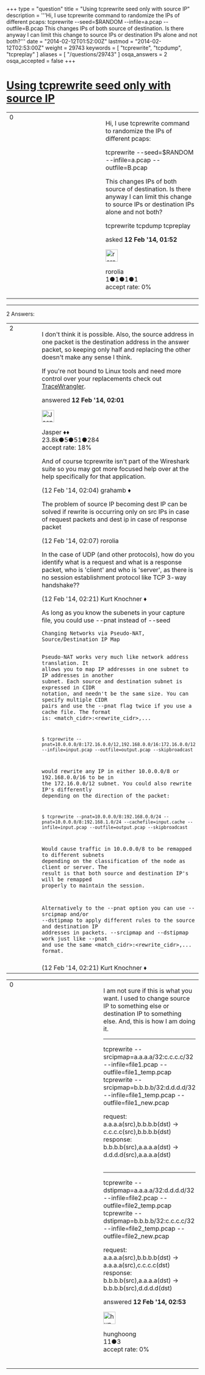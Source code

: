 +++
type = "question"
title = "Using tcprewrite seed only with source IP"
description = '''Hi, I use tcprewrite command to randomize the IPs of different pcaps: tcprewrite --seed=$RANDOM --infile=a.pcap --outfile=B.pcap This changes IPs of both source of destination. Is there anyway I can limit this change to source IPs or destination IPs alone and not both?'''
date = "2014-02-12T01:52:00Z"
lastmod = "2014-02-12T02:53:00Z"
weight = 29743
keywords = [ "tcprewrite", "tcpdump", "tcpreplay" ]
aliases = [ "/questions/29743" ]
osqa_answers = 2
osqa_accepted = false
+++

<div class="headNormal">

# [Using tcprewrite seed only with source IP](/questions/29743/using-tcprewrite-seed-only-with-source-ip)

</div>

<div id="main-body">

<div id="askform">

<table id="question-table" style="width:100%;"><colgroup><col style="width: 50%" /><col style="width: 50%" /></colgroup><tbody><tr class="odd"><td style="width: 30px; vertical-align: top"><div class="vote-buttons"><span id="post-29743-upvote" class="ajax-command post-vote up" rel="nofollow" title="I like this post (click again to cancel)"> </span><div id="post-29743-score" class="post-score" title="current number of votes">0</div><span id="post-29743-downvote" class="ajax-command post-vote down" rel="nofollow" title="I dont like this post (click again to cancel)"> </span> <span id="favorite-mark" class="ajax-command favorite-mark" rel="nofollow" title="mark/unmark this question as favorite (click again to cancel)"> </span><div id="favorite-count" class="favorite-count"></div></div></td><td><div id="item-right"><div class="question-body"><p>Hi, I use tcprewrite command to randomize the IPs of different pcaps:</p><p>tcprewrite --seed=$RANDOM --infile=a.pcap --outfile=B.pcap</p><p>This changes IPs of both source of destination. Is there anyway I can limit this change to source IPs or destination IPs alone and not both?</p></div><div id="question-tags" class="tags-container tags"><span class="post-tag tag-link-tcprewrite" rel="tag" title="see questions tagged &#39;tcprewrite&#39;">tcprewrite</span> <span class="post-tag tag-link-tcpdump" rel="tag" title="see questions tagged &#39;tcpdump&#39;">tcpdump</span> <span class="post-tag tag-link-tcpreplay" rel="tag" title="see questions tagged &#39;tcpreplay&#39;">tcpreplay</span></div><div id="question-controls" class="post-controls"></div><div class="post-update-info-container"><div class="post-update-info post-update-info-user"><p>asked <strong>12 Feb '14, 01:52</strong></p><img src="https://secure.gravatar.com/avatar/7de50997071624d6dc5a409a0386b2ef?s=32&amp;d=identicon&amp;r=g" class="gravatar" width="32" height="32" alt="rorolia&#39;s gravatar image" /><p><span>rorolia</span><br />
<span class="score" title="1 reputation points">1</span><span title="1 badges"><span class="badge1">●</span><span class="badgecount">1</span></span><span title="1 badges"><span class="silver">●</span><span class="badgecount">1</span></span><span title="1 badges"><span class="bronze">●</span><span class="badgecount">1</span></span><br />
<span class="accept_rate" title="Rate of the user&#39;s accepted answers">accept rate:</span> <span title="rorolia has no accepted answers">0%</span></p></div></div><div id="comments-container-29743" class="comments-container"></div><div id="comment-tools-29743" class="comment-tools"></div><div class="clear"></div><div id="comment-29743-form-container" class="comment-form-container"></div><div class="clear"></div></div></td></tr></tbody></table>

------------------------------------------------------------------------

<div class="tabBar">

<span id="sort-top"></span>

<div class="headQuestions">

2 Answers:

</div>

</div>

<span id="29744"></span>

<div id="answer-container-29744" class="answer">

<table style="width:100%;"><colgroup><col style="width: 50%" /><col style="width: 50%" /></colgroup><tbody><tr class="odd"><td style="width: 30px; vertical-align: top"><div class="vote-buttons"><span id="post-29744-upvote" class="ajax-command post-vote up" rel="nofollow" title="I like this post (click again to cancel)"> </span><div id="post-29744-score" class="post-score" title="current number of votes">2</div><span id="post-29744-downvote" class="ajax-command post-vote down" rel="nofollow" title="I dont like this post (click again to cancel)"> </span></div></td><td><div class="item-right"><div class="answer-body"><p>I don't think it is possible. Also, the source address in one packet is the destination address in the answer packet, so keeping only half and replacing the other doesn't make any sense I think.</p><p>If you're not bound to Linux tools and need more control over your replacements check out <a href="http://www.tracewrangler.com">TraceWrangler</a>.</p></div><div class="answer-controls post-controls"></div><div class="post-update-info-container"><div class="post-update-info post-update-info-user"><p>answered <strong>12 Feb '14, 02:01</strong></p><img src="https://secure.gravatar.com/avatar/c578ba2967741f25aebd6afef702f432?s=32&amp;d=identicon&amp;r=g" class="gravatar" width="32" height="32" alt="Jasper&#39;s gravatar image" /><p><span>Jasper ♦♦</span><br />
<span class="score" title="23806 reputation points"><span>23.8k</span></span><span title="5 badges"><span class="badge1">●</span><span class="badgecount">5</span></span><span title="51 badges"><span class="silver">●</span><span class="badgecount">51</span></span><span title="284 badges"><span class="bronze">●</span><span class="badgecount">284</span></span><br />
<span class="accept_rate" title="Rate of the user&#39;s accepted answers">accept rate:</span> <span title="Jasper has 263 accepted answers">18%</span></p></div></div><div id="comments-container-29744" class="comments-container"><span id="29745"></span><div id="comment-29745" class="comment"><div id="post-29745-score" class="comment-score"></div><div class="comment-text"><p>And of course tcprewrite isn't part of the Wireshark suite so you may got more focused help over at the help specifically for that application.</p></div><div id="comment-29745-info" class="comment-info"><span class="comment-age">(12 Feb '14, 02:04)</span> <span class="comment-user userinfo">grahamb ♦</span></div></div><span id="29747"></span><div id="comment-29747" class="comment"><div id="post-29747-score" class="comment-score"></div><div class="comment-text"><p>The problem of source IP becoming dest IP can be solved if rewrite is occurring only on src IPs in case of request packets and dest ip in case of response packet</p></div><div id="comment-29747-info" class="comment-info"><span class="comment-age">(12 Feb '14, 02:07)</span> <span class="comment-user userinfo">rorolia</span></div></div><span id="29749"></span><div id="comment-29749" class="comment"><div id="post-29749-score" class="comment-score"></div><div class="comment-text"><p>In the case of UDP (and other protocols), how do you identify what is a request and what is a response packet, who is 'client' and who is 'server', as there is no session establishment protocol like TCP 3-way handshake??</p></div><div id="comment-29749-info" class="comment-info"><span class="comment-age">(12 Feb '14, 02:21)</span> <span class="comment-user userinfo">Kurt Knochner ♦</span></div></div><span id="29750"></span><div id="comment-29750" class="comment"><div id="post-29750-score" class="comment-score"></div><div class="comment-text"><p>As long as you know the subenets in your capture file, you could use --pnat instead of --seed</p><pre><code>Changing Networks via Pseudo-NAT, Source/Destination IP Map

Pseudo-NAT works very much like network address translation. It allows you to map IP addresses in one subnet to IP addresses in another subnet. Each source and destination subnet is expressed in CIDR notation, and needn&#39;t be the same size. You can specify multiple CIDR pairs and use the --pnat flag twice if you use a cache file. The format is: &lt;match_cidr&gt;:&lt;rewrite_cidr&gt;,...

    $ tcprewrite --pnat=10.0.0.0/8:172.16.0.0/12,192.168.0.0/16:172.16.0.0/12 --infile=input.pcap --outfile=output.pcap --skipbroadcast

would rewrite any IP in either 10.0.0.0/8 or 192.168.0.0/16 to be in the 172.16.0.0/12 subnet. You could also rewrite IP&#39;s differently depending on the direction of the packet:

    $ tcprewrite --pnat=10.0.0.0/8:192.168.0.0/24 --pnat=10.0.0.0/8:192.168.1.0/24 --cachefile=input.cache --infile=input.pcap --outfile=output.pcap --skipbroadcast

Would cause traffic in 10.0.0.0/8 to be remapped to different subnets depending on the classification of the node as client or server. The result is that both source and destination IP&#39;s will be remapped properly to maintain the session.

Alternatively to the --pnat option you can use --srcipmap and/or --dstipmap to apply different rules to the source and destination IP addresses in packets. --srcipmap and --dstipmap work just like --pnat and use the same &lt;match_cidr&gt;:&lt;rewrite_cidr&gt;,... format. </code></pre></div><div id="comment-29750-info" class="comment-info"><span class="comment-age">(12 Feb '14, 02:21)</span> <span class="comment-user userinfo">Kurt Knochner ♦</span></div></div></div><div id="comment-tools-29744" class="comment-tools"></div><div class="clear"></div><div id="comment-29744-form-container" class="comment-form-container"></div><div class="clear"></div></div></td></tr></tbody></table>

</div>

<span id="29753"></span>

<div id="answer-container-29753" class="answer">

<table style="width:100%;"><colgroup><col style="width: 50%" /><col style="width: 50%" /></colgroup><tbody><tr class="odd"><td style="width: 30px; vertical-align: top"><div class="vote-buttons"><span id="post-29753-upvote" class="ajax-command post-vote up" rel="nofollow" title="I like this post (click again to cancel)"> </span><div id="post-29753-score" class="post-score" title="current number of votes">0</div><span id="post-29753-downvote" class="ajax-command post-vote down" rel="nofollow" title="I dont like this post (click again to cancel)"> </span></div></td><td><div class="item-right"><div class="answer-body"><p>I am not sure if this is what you want. I used to change source IP to something else or destination IP to something else. And, this is how I am doing it.</p><hr /><p>tcprewrite --srcipmap=a.a.a.a/32:c.c.c.c/32 --infile=file1.pcap --outfile=file1_temp.pcap<br />
tcprewrite --srcipmap=b.b.b.b/32:d.d.d.d/32 --infile=file1_temp.pcap --outfile=file1_new.pcap</p><p>request:<br />
a.a.a.a(src),b.b.b.b(dst) -&gt; c.c.c.c(src),b.b.b.b(dst)<br />
response:<br />
b.b.b.b(src),a.a.a.a(dst) -&gt; d.d.d.d(src),a.a.a.a(dst)<br />
<br />
</p><hr /><p>tcprewrite --dstipmap=a.a.a.a/32:d.d.d.d/32 --infile=file2.pcap --outfile=file2_temp.pcap<br />
tcprewrite --dstipmap=b.b.b.b/32:c.c.c.c/32 --infile=file2_temp.pcap --outfile=file2_new.pcap</p><p>request:<br />
a.a.a.a(src),b.b.b.b(dst) -&gt; a.a.a.a(src),c.c.c.c(dst)<br />
response:<br />
b.b.b.b(src),a.a.a.a(dst) -&gt; b.b.b.b(src),d.d.d.d(dst)</p></div><div class="answer-controls post-controls"></div><div class="post-update-info-container"><div class="post-update-info post-update-info-user"><p>answered <strong>12 Feb '14, 02:53</strong></p><img src="https://secure.gravatar.com/avatar/c1ab41a3eb718abcabc86051c1bcd165?s=32&amp;d=identicon&amp;r=g" class="gravatar" width="32" height="32" alt="hunghoong&#39;s gravatar image" /><p><span>hunghoong</span><br />
<span class="score" title="11 reputation points">11</span><span title="3 badges"><span class="bronze">●</span><span class="badgecount">3</span></span><br />
<span class="accept_rate" title="Rate of the user&#39;s accepted answers">accept rate:</span> <span title="hunghoong has no accepted answers">0%</span> </br></br></p></div></div><div id="comments-container-29753" class="comments-container"></div><div id="comment-tools-29753" class="comment-tools"></div><div class="clear"></div><div id="comment-29753-form-container" class="comment-form-container"></div><div class="clear"></div></div></td></tr></tbody></table>

</div>

<div class="paginator-container-left">

</div>

</div>

</div>

